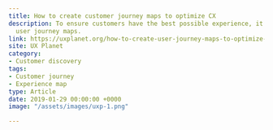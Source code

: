 ```yaml
---
title: How to create customer journey maps to optimize CX
description: To ensure customers have the best possible experience, it’s crucial to create
  user journey maps.
link: https://uxplanet.org/how-to-create-user-journey-maps-to-optimize-cx-ed82ac5ee29a
site: UX Planet
category:
- Customer discovery
tags:
- Customer journey
- Experience map
type: Article
date: 2019-01-29 00:00:00 +0000
image: "/assets/images/uxp-1.png"

---
```

